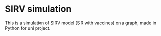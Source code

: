 # SIRV simulation

This is a simulation of SIRV model (SIR with vaccines) on a graph, made in Python for uni project. 
